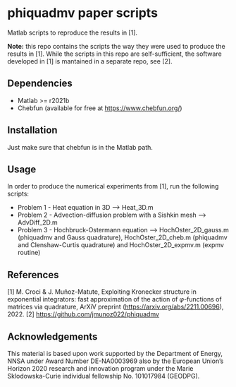 phiquadmv paper scripts
========================

Matlab scripts to reproduce the results in [1].

**Note:** this repo contains the scripts the way they were used to produce the results in [1].
While the scripts in this repo are self-sufficient, the software developed in [1] is mantained in a separate repo, see [2].

Dependencies
------------

* Matlab >= r2021b
* Chebfun (available for free at https://www.chebfun.org/)

Installation
-------------

Just make sure that chebfun is in the Matlab path.

Usage
-----

In order to produce the numerical experiments from [1], run the following scripts:
* Problem 1 - Heat equation in 3D --> Heat_3D.m
* Problem 2 - Advection-diffusion problem with a Sishkin mesh --> AdvDiff_2D.m
* Problem 3 - Hochbruck-Ostermann equation --> HochOster_2D_gauss.m (phiquadmv and Gauss quadrature), 
                                               HochOster_2D_cheb.m (phiquadmv and Clenshaw-Curtis quadrature) and HochOster_2D_expmv.m (expmv routine)

References
----------

[1] M. Croci & J. Muñoz-Matute, Exploiting Kronecker structure in exponential integrators: fast approximation of the action of $φ$-functions of matrices via quadrature, ArXiV preprint (https://arxiv.org/abs/2211.00696), 2022.
[2] https://github.com/jmunoz022/phiquadmv

Acknowledgements
----------------

This material is based upon work supported by the Department of Energy, NNSA under Award Number DE-NA0003969 also by the European Union’s Horizon 2020 research and innovation program under the Marie Sklodowska-Curie individual fellowship No. 101017984 (GEODPG).

